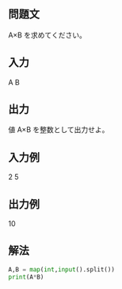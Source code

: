 ## 問題文
A×B を求めてください。
## 入力
A B
## 出力
値 
A×B を整数として出力せよ。
## 入力例
2 5
## 出力例
10
## 解法

```python
A,B = map(int,input().split())
print(A*B)